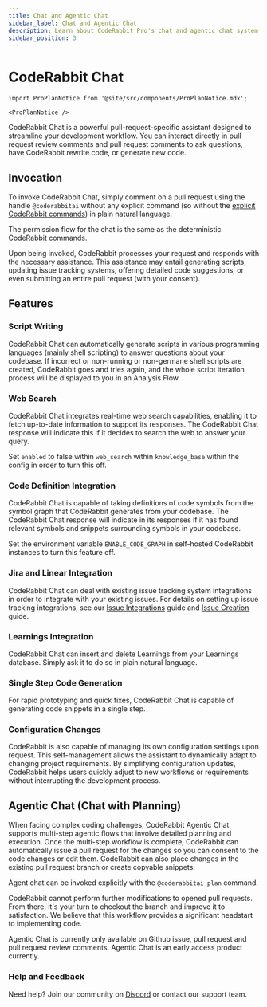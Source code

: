```yaml
---
title: Chat and Agentic Chat
sidebar_label: Chat and Agentic Chat
description: Learn about CodeRabbit Pro's chat and agentic chat system
sidebar_position: 3
---
```


# CodeRabbit Chat

```mdx-code-block
import ProPlanNotice from '@site/src/components/ProPlanNotice.mdx';

<ProPlanNotice />
```

CodeRabbit Chat is a powerful pull-request-specific assistant designed to streamline your development workflow. You can interact directly in pull request review comments and pull request comments to ask questions, have CodeRabbit rewrite code, or generate new code.

## Invocation

To invoke CodeRabbit Chat, simply comment on a pull request using the handle `@coderabbitai` without any explicit command (so without the [explicit CodeRabbit commands](./commands.md)) in plain natural language.

The permission flow for the chat is the same as the deterministic CodeRabbit commands.

Upon being invoked, CodeRabbit processes your request and responds with the necessary assistance. This assistance may entail generating scripts, updating issue tracking systems, offering detailed code suggestions, or even submitting an entire pull request (with your consent).

## Features

### Script Writing

CodeRabbit Chat can automatically generate scripts in various programming languages (mainly shell scripting) to answer questions about your codebase. If incorrect or non-running or non-germane shell scripts are created, CodeRabbit goes and tries again, and the whole script iteration process will be displayed to you in an Analysis Flow.

### Web Search

CodeRabbit Chat integrates real-time web search capabilities, enabling it to fetch up-to-date information to support its responses. The CodeRabbit Chat response will indicate this if it decides to search the web to answer your query.

Set `enabled` to false within `web_search` within `knowledge_base` within the config in order to turn this off.

### Code Definition Integration

CodeRabbit Chat is capable of taking definitions of code symbols from the symbol graph that CodeRabbit generates from your codebase. The CodeRabbit Chat response will indicate in its responses if it has found relevant symbols and snippets surrounding symbols in your codebase.

Set the environment variable `ENABLE_CODE_GRAPH` in self-hosted CodeRabbit instances to turn this feature off.

### Jira and Linear Integration

CodeRabbit Chat can deal with existing issue tracking system integrations in order to integrate with your existing issues. For details on setting up issue tracking integrations, see our [Issue Integrations](../integrations/issue-integrations.md) guide and [Issue Creation](./issue-creation.md) guide.

### Learnings Integration

CodeRabbit Chat can insert and delete Learnings from your Learnings database. Simply ask it to do so in plain natural language.

### Single Step Code Generation

For rapid prototyping and quick fixes, CodeRabbit Chat is capable of generating code snippets in a single step.

### Configuration Changes

CodeRabbit is also capable of managing its own configuration settings upon request. This self-management allows the assistant to dynamically adapt to changing project requirements. By simplifying configuration updates, CodeRabbit helps users quickly adjust to new workflows or requirements without interrupting the development process.

## Agentic Chat (Chat with Planning)

When facing complex coding challenges, CodeRabbit Agentic Chat supports multi-step agentic flows that involve detailed planning and execution. Once the multi-step workflow is complete, CodeRabbit can automatically issue a pull request for the changes so you can consent to the code changes or edit them. CodeRabbit can also place changes in the existing pull request branch or create copyable snippets.

Agent chat can be invoked explicitly with the `@coderabbitai plan` command.

CodeRabbit cannot perform further modifications to opened pull requests. From there, it's your turn to checkout the branch and improve it to satisfaction. We believe that this workflow provides a significant headstart to implementing code.

Agentic Chat is currently only available on Github issue, pull request and pull request review comments. Agentic Chat is an early access product currently.

### Help and Feedback

Need help? Join our community on [Discord](https://discord.gg/coderabbit) or contact our support team.
